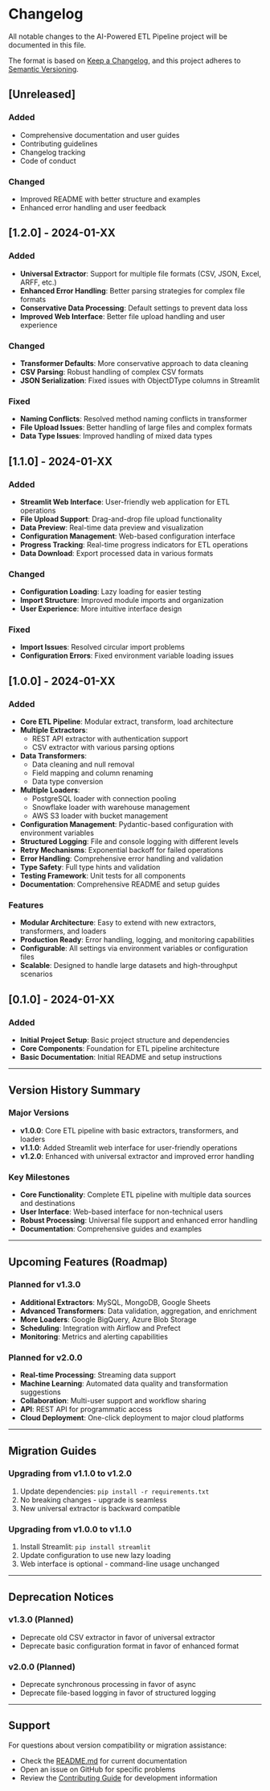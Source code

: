 # Changelog

All notable changes to the AI-Powered ETL Pipeline project will be documented in this file.

The format is based on [Keep a Changelog](https://keepachangelog.com/en/1.0.0/),
and this project adheres to [Semantic Versioning](https://semver.org/spec/v2.0.0.html).

## [Unreleased]

### Added
- Comprehensive documentation and user guides
- Contributing guidelines
- Changelog tracking
- Code of conduct

### Changed
- Improved README with better structure and examples
- Enhanced error handling and user feedback

## [1.2.0] - 2024-01-XX

### Added
- **Universal Extractor**: Support for multiple file formats (CSV, JSON, Excel, ARFF, etc.)
- **Enhanced Error Handling**: Better parsing strategies for complex file formats
- **Conservative Data Processing**: Default settings to prevent data loss
- **Improved Web Interface**: Better file upload handling and user experience

### Changed
- **Transformer Defaults**: More conservative approach to data cleaning
- **CSV Parsing**: Robust handling of complex CSV formats
- **JSON Serialization**: Fixed issues with ObjectDType columns in Streamlit

### Fixed
- **Naming Conflicts**: Resolved method naming conflicts in transformer
- **File Upload Issues**: Better handling of large files and complex formats
- **Data Type Issues**: Improved handling of mixed data types

## [1.1.0] - 2024-01-XX

### Added
- **Streamlit Web Interface**: User-friendly web application for ETL operations
- **File Upload Support**: Drag-and-drop file upload functionality
- **Data Preview**: Real-time data preview and visualization
- **Configuration Management**: Web-based configuration interface
- **Progress Tracking**: Real-time progress indicators for ETL operations
- **Data Download**: Export processed data in various formats

### Changed
- **Configuration Loading**: Lazy loading for easier testing
- **Import Structure**: Improved module imports and organization
- **User Experience**: More intuitive interface design

### Fixed
- **Import Issues**: Resolved circular import problems
- **Configuration Errors**: Fixed environment variable loading issues

## [1.0.0] - 2024-01-XX

### Added
- **Core ETL Pipeline**: Modular extract, transform, load architecture
- **Multiple Extractors**: 
  - REST API extractor with authentication support
  - CSV extractor with various parsing options
- **Data Transformers**: 
  - Data cleaning and null removal
  - Field mapping and column renaming
  - Data type conversion
- **Multiple Loaders**:
  - PostgreSQL loader with connection pooling
  - Snowflake loader with warehouse management
  - AWS S3 loader with bucket management
- **Configuration Management**: Pydantic-based configuration with environment variables
- **Structured Logging**: File and console logging with different levels
- **Retry Mechanisms**: Exponential backoff for failed operations
- **Error Handling**: Comprehensive error handling and validation
- **Type Safety**: Full type hints and validation
- **Testing Framework**: Unit tests for all components
- **Documentation**: Comprehensive README and setup guides

### Features
- **Modular Architecture**: Easy to extend with new extractors, transformers, and loaders
- **Production Ready**: Error handling, logging, and monitoring capabilities
- **Configurable**: All settings via environment variables or configuration files
- **Scalable**: Designed to handle large datasets and high-throughput scenarios

## [0.1.0] - 2024-01-XX

### Added
- **Initial Project Setup**: Basic project structure and dependencies
- **Core Components**: Foundation for ETL pipeline architecture
- **Basic Documentation**: Initial README and setup instructions

---

## Version History Summary

### Major Versions
- **v1.0.0**: Core ETL pipeline with basic extractors, transformers, and loaders
- **v1.1.0**: Added Streamlit web interface for user-friendly operations
- **v1.2.0**: Enhanced with universal extractor and improved error handling

### Key Milestones
- **Core Functionality**: Complete ETL pipeline with multiple data sources and destinations
- **User Interface**: Web-based interface for non-technical users
- **Robust Processing**: Universal file support and enhanced error handling
- **Documentation**: Comprehensive guides and examples

---

## Upcoming Features (Roadmap)

### Planned for v1.3.0
- **Additional Extractors**: MySQL, MongoDB, Google Sheets
- **Advanced Transformers**: Data validation, aggregation, and enrichment
- **More Loaders**: Google BigQuery, Azure Blob Storage
- **Scheduling**: Integration with Airflow and Prefect
- **Monitoring**: Metrics and alerting capabilities

### Planned for v2.0.0
- **Real-time Processing**: Streaming data support
- **Machine Learning**: Automated data quality and transformation suggestions
- **Collaboration**: Multi-user support and workflow sharing
- **API**: REST API for programmatic access
- **Cloud Deployment**: One-click deployment to major cloud platforms

---

## Migration Guides

### Upgrading from v1.1.0 to v1.2.0
1. Update dependencies: `pip install -r requirements.txt`
2. No breaking changes - upgrade is seamless
3. New universal extractor is backward compatible

### Upgrading from v1.0.0 to v1.1.0
1. Install Streamlit: `pip install streamlit`
2. Update configuration to use new lazy loading
3. Web interface is optional - command-line usage unchanged

---

## Deprecation Notices

### v1.3.0 (Planned)
- Deprecate old CSV extractor in favor of universal extractor
- Deprecate basic configuration format in favor of enhanced format

### v2.0.0 (Planned)
- Deprecate synchronous processing in favor of async
- Deprecate file-based logging in favor of structured logging

---

## Support

For questions about version compatibility or migration assistance:
- Check the [README.md](README.md) for current documentation
- Open an issue on GitHub for specific problems
- Review the [Contributing Guide](CONTRIBUTING.md) for development information 